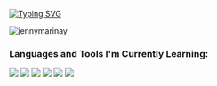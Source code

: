 [![Typing SVG](https://readme-typing-svg.demolab.com?font=Fira+Code&pause=1000&color=F7F7F7&width=435&lines=I'm+Jenny+Marinay%2C+19+years+old+;Aspiring+Web+Developer+%26+UI+Designer)](https://git.io/typing-svg)

<p align="left"> <img src="https://komarev.com/ghpvc/?username=jennymarinay&label=Profile%20views&color=0e75b6&style=flat" alt="jennymarinay" /> </p>


<h3 align="left">Languages and Tools I'm Currently Learning:</h3>

<img src="https://img.shields.io/badge/html5-%23E34F26.svg?style=for-the-badge&logo=html5&logoColor=white">   <img src="https://img.shields.io/badge/css3%20-%2314354C.svg?&style=for-the-badge&logo=css3&logoColor=white">   <img src="https://img.shields.io/badge/javascript%20-%23323330.svg?&style=for-the-badge&logo=javascript&logoColor=%23F7DF1E"> <img                               src="https://img.shields.io/badge/git%20-%23F05032.svg?&style=for-the-badge&logo=git&logoColor=white"> <img                   src="http://img.shields.io/badge/-VS%20Code-000000?style=for-the-badge&logo=Visual-studio-code&logoColor=blue"> <img                                       src="https://img.shields.io/badge/Canva-%2300C4CC.svg?style=for-the-badge&logo=Canva&logoColor=white">                       


<!---
jennymarinay/jennymarinay is a ✨ special ✨ repository because its `README.md` (this file) appears on your GitHub profile.
You can click the Preview link to take a look at your changes.
--->

